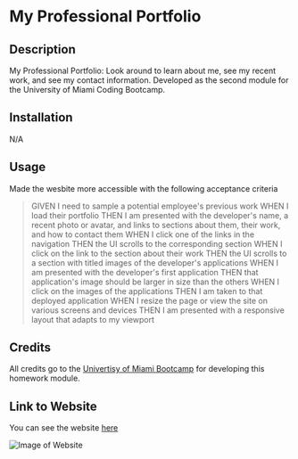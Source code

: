 
# My Professional Portfolio

## Description

My Professional Portfolio: Look around to learn about me, see my recent work, and see my contact information. Developed as the second module for the University of Miami Coding Bootcamp. 

## Installation

N/A

## Usage

Made the wesbite more accessible with the following acceptance criteria

>GIVEN I need to sample a potential employee's previous work
>WHEN I load their portfolio
>THEN I am presented with the developer's name, a recent photo or avatar, and links to sections about them, their work, and how to contact them
>WHEN I click one of the links in the navigation
>THEN the UI scrolls to the corresponding section
>WHEN I click on the link to the section about their work
>THEN the UI scrolls to a section with titled images of the developer's applications
>WHEN I am presented with the developer's first application
>THEN that application's image should be larger in size than the others
>WHEN I click on the images of the applications
>THEN I am taken to that deployed application
>WHEN I resize the page or view the site on various screens and devices
>THEN I am presented with a responsive layout that adapts to my viewport


## Credits

All credits go to the [Univertisy of Miami Bootcamp](https://bootcamp.miami.edu/) for developing this homework module. 

## Link to Website

You can see the website [here](PENDING)

![Image of Website](PENDING)

